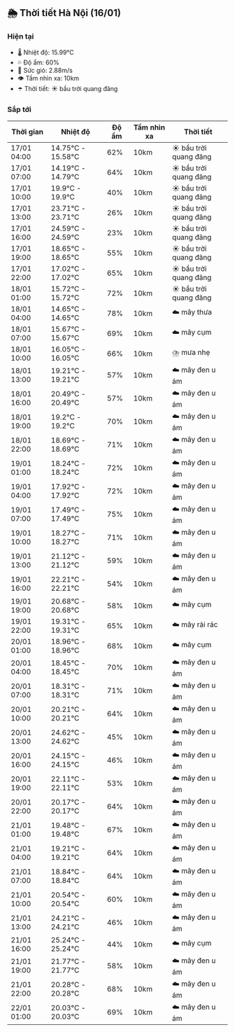 ## 🌦️ Thời tiết Hà Nội (16/01)

### Hiện tại

- 🌡️ Nhiệt độ: 15.99℃
- 💦 Độ ẩm: 60%
- 💨 Sức gió: 2.88m/s
- 👁️ Tầm nhìn xa: 10km
- ☂️ Thời tiết: ☀️ bầu trời quang đãng

### Sắp tới

| Thời gian | Nhiệt độ | Độ ẩm | Tầm nhìn xa | Thời tiết |
| --- | --- | --- | --- | --- |
| 17/01 04:00 | 14.75℃ - 15.58℃ | 62% | 10km | ☀️ bầu trời quang đãng |
| 17/01 07:00 | 14.19℃ - 14.79℃ | 64% | 10km | ☀️ bầu trời quang đãng |
| 17/01 10:00 | 19.9℃ - 19.9℃ | 40% | 10km | ☀️ bầu trời quang đãng |
| 17/01 13:00 | 23.71℃ - 23.71℃ | 26% | 10km | ☀️ bầu trời quang đãng |
| 17/01 16:00 | 24.59℃ - 24.59℃ | 23% | 10km | ☀️ bầu trời quang đãng |
| 17/01 19:00 | 18.65℃ - 18.65℃ | 55% | 10km | ☀️ bầu trời quang đãng |
| 17/01 22:00 | 17.02℃ - 17.02℃ | 65% | 10km | ☀️ bầu trời quang đãng |
| 18/01 01:00 | 15.72℃ - 15.72℃ | 72% | 10km | ☀️ bầu trời quang đãng |
| 18/01 04:00 | 14.65℃ - 14.65℃ | 78% | 10km | ☁️ mây thưa |
| 18/01 07:00 | 15.67℃ - 15.67℃ | 69% | 10km | ☁️ mây cụm |
| 18/01 10:00 | 16.05℃ - 16.05℃ | 66% | 10km | ⛈️ mưa nhẹ |
| 18/01 13:00 | 19.21℃ - 19.21℃ | 57% | 10km | ☁️ mây đen u ám |
| 18/01 16:00 | 20.49℃ - 20.49℃ | 57% | 10km | ☁️ mây đen u ám |
| 18/01 19:00 | 19.2℃ - 19.2℃ | 70% | 10km | ☁️ mây đen u ám |
| 18/01 22:00 | 18.69℃ - 18.69℃ | 71% | 10km | ☁️ mây đen u ám |
| 19/01 01:00 | 18.24℃ - 18.24℃ | 72% | 10km | ☁️ mây đen u ám |
| 19/01 04:00 | 17.92℃ - 17.92℃ | 72% | 10km | ☁️ mây đen u ám |
| 19/01 07:00 | 17.49℃ - 17.49℃ | 75% | 10km | ☁️ mây đen u ám |
| 19/01 10:00 | 18.27℃ - 18.27℃ | 71% | 10km | ☁️ mây đen u ám |
| 19/01 13:00 | 21.12℃ - 21.12℃ | 59% | 10km | ☁️ mây đen u ám |
| 19/01 16:00 | 22.21℃ - 22.21℃ | 54% | 10km | ☁️ mây đen u ám |
| 19/01 19:00 | 20.68℃ - 20.68℃ | 58% | 10km | ☁️ mây cụm |
| 19/01 22:00 | 19.31℃ - 19.31℃ | 65% | 10km | ☁️ mây rải rác |
| 20/01 01:00 | 18.96℃ - 18.96℃ | 68% | 10km | ☁️ mây cụm |
| 20/01 04:00 | 18.45℃ - 18.45℃ | 70% | 10km | ☁️ mây đen u ám |
| 20/01 07:00 | 18.31℃ - 18.31℃ | 71% | 10km | ☁️ mây đen u ám |
| 20/01 10:00 | 20.21℃ - 20.21℃ | 64% | 10km | ☁️ mây đen u ám |
| 20/01 13:00 | 24.62℃ - 24.62℃ | 45% | 10km | ☁️ mây đen u ám |
| 20/01 16:00 | 24.15℃ - 24.15℃ | 46% | 10km | ☁️ mây đen u ám |
| 20/01 19:00 | 22.11℃ - 22.11℃ | 53% | 10km | ☁️ mây đen u ám |
| 20/01 22:00 | 20.17℃ - 20.17℃ | 64% | 10km | ☁️ mây đen u ám |
| 21/01 01:00 | 19.48℃ - 19.48℃ | 67% | 10km | ☁️ mây đen u ám |
| 21/01 04:00 | 19.21℃ - 19.21℃ | 64% | 10km | ☁️ mây đen u ám |
| 21/01 07:00 | 18.84℃ - 18.84℃ | 64% | 10km | ☁️ mây đen u ám |
| 21/01 10:00 | 20.54℃ - 20.54℃ | 60% | 10km | ☁️ mây đen u ám |
| 21/01 13:00 | 24.21℃ - 24.21℃ | 46% | 10km | ☁️ mây đen u ám |
| 21/01 16:00 | 25.24℃ - 25.24℃ | 44% | 10km | ☁️ mây cụm |
| 21/01 19:00 | 21.77℃ - 21.77℃ | 58% | 10km | ☁️ mây đen u ám |
| 21/01 22:00 | 20.28℃ - 20.28℃ | 68% | 10km | ☁️ mây đen u ám |
| 22/01 01:00 | 20.03℃ - 20.03℃ | 69% | 10km | ☁️ mây đen u ám |
